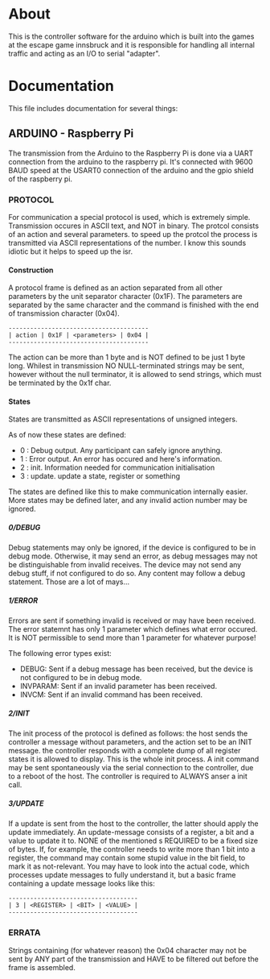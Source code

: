 # About

This is the controller software for the arduino which is built into the games
at the escape game innsbruck and it is responsible for handling all internal
traffic and acting as an I/O to serial "adapter".

# Documentation

This file includes documentation for several things:

## ARDUINO - Raspberry Pi

The transmission from the Arduino to the Raspberry Pi is done via a UART
connection from the arduino to the raspberry pi. It's connected with 9600 BAUD
speed at the USART0 connection of the arduino and the gpio shield of the 
raspberry pi.

### PROTOCOL

For communication a special protocol is used, which is extremely simple.
Transmission occures in ASCII text, and NOT in binary. The protcol consists of
an action and several parameters. to speed up the protcol the process is
transmitted via ASCII representations of the number. I know this sounds idiotic
but it helps to speed up the isr.
#### Construction

A protocol frame is defined as an action separated from all other parameters
by the unit separator character (0x1F). The parameters are separated by the
same character and the command is finished with the end of transmission
character (0x04).

```---------------------------------------```<br/>
```| action | 0x1F | <parameters> | 0x04 |```<br/>
```---------------------------------------```<br/>

The action can be more than 1 byte and is NOT defined to be just 1 byte long.
Whilest in transmission NO NULL-terminated strings may be sent, however without
the null terminator, it is allowed to send strings, which must be terminated by
the 0x1f char.

#### States

States are transmitted as ASCII representations of unsigned integers.


As of now these states are defined:

- 0 : Debug output. Any participant can safely ignore anything.
- 1 : Error output. An error has occured and here's information.
- 2 : init. Information needed for communication initialisation
- 3 : update. update a state, register or something

The states are defined like this to make communication internally easier.
More states may be defined later, and any invalid action number may be
ignored.

##### 0/DEBUG

Debug statements may only be ignored, if the device is configured to be in
debug mode. Otherwise, it may send an error, as debug messages may not be
distinguishable from invalid receives. The device may not send any debug stuff,
if not configured to do so. Any content may follow a debug statement. Those are
a lot of mays...

##### 1/ERROR

Errors are sent if something invalid is received or may have been received.
The error statemnt has only 1 parameter which defines what error occured. It is
NOT permissible to send more than 1 parameter for whatever purpose!


The following error types exist:

- DEBUG: Sent if a debug message has been received, but the device is not
configured to be in debug mode.
- INVPARAM: Sent if an invalid parameter has been received.
- INVCM: Sent if an invalid command has been received.

##### 2/INIT

The init process of the protocol is defined as follows: the host sends the
controller a message without parameters, and the action set to be an INIT
message. the controller responds with a complete dump of all register states
it is allowed to display. This is the whole init process. A init command may be
sent spontaneously via the serial connection to the controller, due to a
reboot of the host. The controller is required to ALWAYS anser a init call.

##### 3/UPDATE

If a update is sent from the host to the controller, the latter should apply
the update immediately. An update-message consists of a register, a bit and a
value to update it to. NONE of the mentioned s REQUIRED to be a fixed size of
bytes. If, for example, the controller needs to write more than 1 bit into a
register, the command may contain some stupid value in the bit field, to mark
it as not-relevant. You may have to look into the actual code, which processes
update messages to fully understand it, but a basic frame containing a update
message looks like this:

```------------------------------------```<br/>
```| 3 | <REGISTER> | <BIT> | <VALUE> |```<br/>
```------------------------------------```<br/>

### ERRATA

 Strings containing (for whatever reason) the 0x04 character may not be sent by
 ANY part of the transmission and HAVE to be filtered out before the
 frame is assembled.
